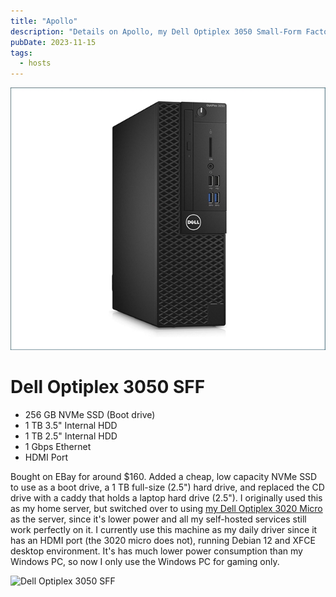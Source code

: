 ```yaml
---
title: "Apollo"
description: "Details on Apollo, my Dell Optiplex 3050 Small-Form Factor PC."
pubDate: 2023-11-15
tags:
  - hosts
---
```


![Dell Optiplex 3050 SFF](../../img/wiki/optiplex3050sff.jpg)

# Dell Optiplex 3050 SFF

- 256 GB NVMe SSD (Boot drive)
- 1 TB 3.5" Internal HDD
- 1 TB 2.5" Internal HDD
- 1 Gbps Ethernet
- HDMI Port

Bought on EBay for around $160. Added a cheap, low capacity NVMe SSD to use as a boot drive, a 1 TB full-size (2.5") hard drive, and replaced the CD drive with a caddy that holds a laptop hard drive (2.5"). I originally used this as my home server, but switched over to using <a href="korben">my Dell Optiplex 3020 Micro</a> as the server, since it's lower power and all my self-hosted services still work perfectly on it. I currently use this machine as my daily driver since it has an HDMI port (the 3020 micro does not), running Debian 12 and XFCE desktop environment. It's has much lower power consumption than my Windows PC, so now I only use the Windows PC for gaming only.

![Dell Optiplex 3050 SFF](/img/wiki/optiplex3050sff.jpg)
